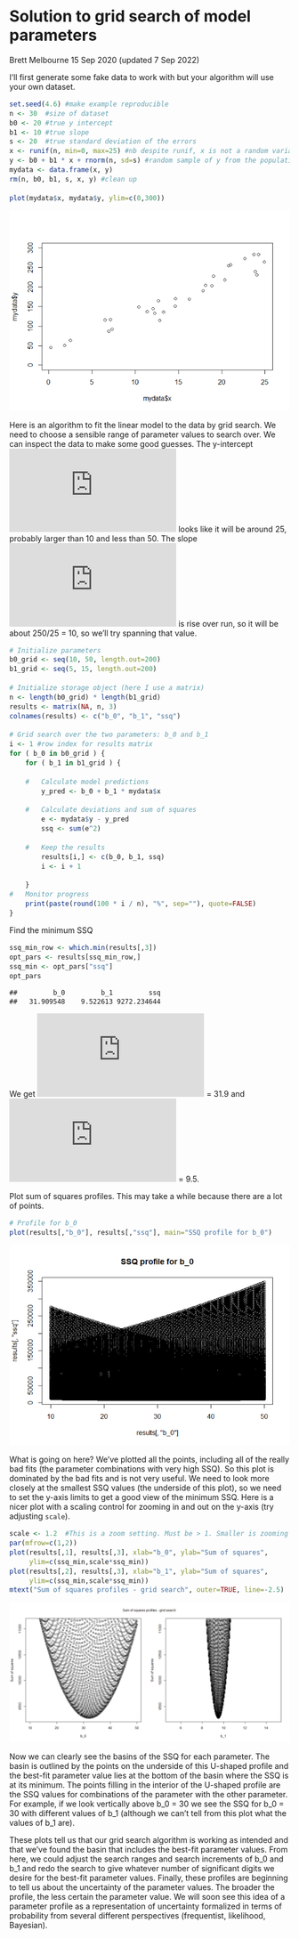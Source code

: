 Solution to grid search of model parameters
================
Brett Melbourne
15 Sep 2020 (updated 7 Sep 2022)

I’ll first generate some fake data to work with but your algorithm will
use your own dataset.

``` r
set.seed(4.6) #make example reproducible
n <- 30  #size of dataset
b0 <- 20 #true y intercept
b1 <- 10 #true slope
s <- 20  #true standard deviation of the errors
x <- runif(n, min=0, max=25) #nb despite runif, x is not a random variable
y <- b0 + b1 * x + rnorm(n, sd=s) #random sample of y from the population
mydata <- data.frame(x, y)
rm(n, b0, b1, s, x, y) #clean up

plot(mydata$x, mydata$y, ylim=c(0,300))
```

![](03_7_train_ssq_grid_files/figure-gfm/unnamed-chunk-1-1.png)<!-- -->

Here is an algorithm to fit the linear model to the data by grid search.
We need to choose a sensible range of parameter values to search over.
We can inspect the data to make some good guesses. The y-intercept
![\beta_0](https://latex.codecogs.com/png.latex?%5Cbeta_0 "\beta_0")
looks like it will be around 25, probably larger than 10 and less than
50. The slope
![\beta_1](https://latex.codecogs.com/png.latex?%5Cbeta_1 "\beta_1") is
rise over run, so it will be about 250/25 = 10, so we’ll try spanning
that value.

``` r
# Initialize parameters
b0_grid <- seq(10, 50, length.out=200)
b1_grid <- seq(5, 15, length.out=200)

# Initialize storage object (here I use a matrix)
n <- length(b0_grid) * length(b1_grid)
results <- matrix(NA, n, 3)
colnames(results) <- c("b_0", "b_1", "ssq")

# Grid search over the two parameters: b_0 and b_1
i <- 1 #row index for results matrix
for ( b_0 in b0_grid ) {
    for ( b_1 in b1_grid ) {

    #   Calculate model predictions
        y_pred <- b_0 + b_1 * mydata$x

    #   Calculate deviations and sum of squares
        e <- mydata$y - y_pred
        ssq <- sum(e^2)

    #   Keep the results
        results[i,] <- c(b_0, b_1, ssq)
        i <- i + 1

    }
#   Monitor progress
    print(paste(round(100 * i / n), "%", sep=""), quote=FALSE)
}
```

Find the minimum SSQ

``` r
ssq_min_row <- which.min(results[,3])
opt_pars <- results[ssq_min_row,]
ssq_min <- opt_pars["ssq"]
opt_pars
```

    ##         b_0         b_1         ssq 
    ##   31.909548    9.522613 9272.234644

We get
![\beta_0](https://latex.codecogs.com/png.latex?%5Cbeta_0 "\beta_0") =
31.9 and
![\beta_1](https://latex.codecogs.com/png.latex?%5Cbeta_1 "\beta_1") =
9.5.

Plot sum of squares profiles. This may take a while because there are a
lot of points.

``` r
# Profile for b_0
plot(results[,"b_0"], results[,"ssq"], main="SSQ profile for b_0")
```

![](03_7_train_ssq_grid_files/figure-gfm/unnamed-chunk-4-1.png)<!-- -->

What is going on here? We’ve plotted all the points, including all of
the really bad fits (the parameter combinations with very high SSQ). So
this plot is dominated by the bad fits and is not very useful. We need
to look more closely at the smallest SSQ values (the underside of this
plot), so we need to set the y-axis limits to get a good view of the
minimum SSQ. Here is a nicer plot with a scaling control for zooming in
and out on the y-axis (try adjusting `scale`).

``` r
scale <- 1.2  #This is a zoom setting. Must be > 1. Smaller is zooming in.
par(mfrow=c(1,2))
plot(results[,1], results[,3], xlab="b_0", ylab="Sum of squares",
     ylim=c(ssq_min,scale*ssq_min))
plot(results[,2], results[,3], xlab="b_1", ylab="Sum of squares",
     ylim=c(ssq_min,scale*ssq_min))
mtext("Sum of squares profiles - grid search", outer=TRUE, line=-2.5)
```

![](03_7_train_ssq_grid_files/figure-gfm/unnamed-chunk-5-1.png)<!-- -->

Now we can clearly see the basins of the SSQ for each parameter. The
basin is outlined by the points on the underside of this U-shaped
profile and the best-fit parameter value lies at the bottom of the basin
where the SSQ is at its minimum. The points filling in the interior of
the U-shaped profile are the SSQ values for combinations of the
parameter with the other parameter. For example, if we look vertically
above b_0 = 30 we see the SSQ for b_0 = 30 with different values of b_1
(although we can’t tell from this plot what the values of b_1 are).

These plots tell us that our grid search algorithm is working as
intended and that we’ve found the basin that includes the best-fit
parameter values. From here, we could adjust the search ranges and
search increments of b_0 and b_1 and redo the search to give whatever
number of significant digits we desire for the best-fit parameter
values. Finally, these profiles are beginning to tell us about the
uncertainty of the parameter values. The broader the profile, the less
certain the parameter value. We will soon see this idea of a parameter
profile as a representation of uncertainty formalized in terms of
probability from several different perspectives (frequentist,
likelihood, Bayesian).
